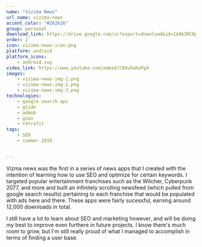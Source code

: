 ```yaml
---
name: "Vizima News"
url_name: vizima-news
accent_color: "#262626"
group: personal
download_link: https://drive.google.com/uc?export=download&id=14Ab3RCDp-XSxsxZN3V2PRLIG614Ags2P
order: 2
icon: vizima-news-icon.png
platform: android
platform_icons: 
    - android.svg
video_link: https://www.youtube.com/embed/C8Xu5oKaPg4
images:
    - vizima-news-img-1.png
    - vizima-news-img-2.png
    - vizima-news-img-3.png
technologies:
    - google search api
    - glide
    - admob
    - gson
    - retrofit
tags:
    - SEO
    - summer 2019


---
```

Vizma news was the first in a series of news apps that I created with the intention of learning how to use SEO and optimize for certain keywords. I targeted popular entertainment franchises such as the Witcher, Cyberpunk 2077, and more and built an infinitely scrolling newsfeed (which pulled from google search results) pertaining to each franchise that would be populated with ads here and there. These apps were fairly sucessful, earning around 12,000 downloads in total.

I still have a lot to learn about SEO and marketing however, and will be doing my best to improve even furthere in future projects. I know there's much room to grow, but I'm still really proud of what I managed to accomplish in terms of finding a user base.
